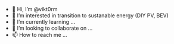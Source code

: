 - 👋 Hi, I’m @vikt0rm
- 👀 I’m interested in transition to sustanable energy (DIY PV, BEV) 
- 🌱 I’m currently learning ...
- 💞️ I’m looking to collaborate on ...
- 📫 How to reach me ...

<!---
vikt0rm/vikt0rm is a ✨ special ✨ repository because its `README.md` (this file) appears on your GitHub profile.
You can click the Preview link to take a look at your changes.
--->
